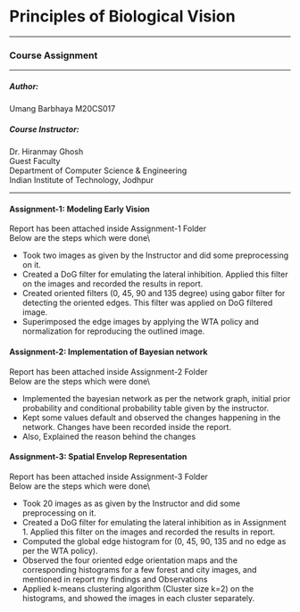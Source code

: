 # Principles of Biological Vision
---
### Course Assignment
---
##### Author:
Umang Barbhaya 
M20CS017

##### Course Instructor: 

Dr. Hiranmay Ghosh\
Guest Faculty\
Department of Computer Science & Engineering\
Indian Institute of Technology, Jodhpur

---
#### Assignment-1: Modeling Early Vision
Report has been attached inside Assignment-1 Folder\
Below are the steps which were done\
- Took two images as given by the Instructor and did some preprocessing on it.
- Created a DoG filter for emulating the lateral inhibition. Applied this filter on the images and recorded the results in report.
- Created oriented filters (0, 45, 90 and 135 degree) using gabor filter for detecting the oriented edges. This filter was applied on DoG filtered image.
- Superimposed the edge images by applying the WTA policy and normalization for reproducing the outlined image.

#### Assignment-2: Implementation of Bayesian network
Report has been attached inside Assignment-2 Folder\
Below are the steps which were done\
- Implemented the bayesian network as per the network graph, initial prior probability and conditional probability table given by the instructor.
- Kept some values default and observed the changes happening in the network. Changes have been recorded inside the report.
- Also, Explained the reason behind the changes

#### Assignment-3: Spatial Envelop Representation
Report has been attached inside Assignment-3 Folder\
Below are the steps which were done\
- Took 20 images as as given by the Instructor and did some preprocessing on it.
- Created a DoG filter for emulating the lateral inhibition as in Assignment 1. Applied this filter on the images and recorded the results in report.
- Computed the global edge histogram for (0, 45, 90, 135 and no edge as per the WTA policy).
- Observed the four oriented edge orientation maps and the corresponding histograms for a few forest and city images, and mentioned in report my findings and Observations
- Applied k-means clustering algorithm (Cluster size k=2) on the histograms, and showed the images in each cluster separately.
